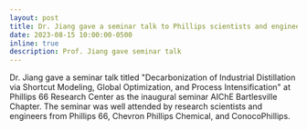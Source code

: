 ```yaml
---
layout: post
title: Dr. Jiang gave a seminar talk to Phillips scientists and engineers
date: 2023-08-15 10:00:00-0500
inline: true
description: Prof. Jiang gave seminar talk
---
```


Dr. Jiang gave a seminar talk titled "Decarbonization of Industrial Distillation via Shortcut Modeling, Global Optimization, and Process Intensification" at Phillips 66 Research Center as the inaugural seminar AIChE Bartlesville Chapter. The seminar was well attended by research scientists and engineers from Phillips 66, Chevron Phillips Chemical, and ConocoPhillips.